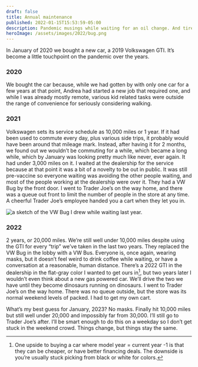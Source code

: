 ```yaml
---
draft: false
title: Annual maintenance
published: 2022-01-15T15:53:59-05:00
description: Pandemic musings while waiting for an oil change. And tire rotation. Oh and the inspection, don’t forget that.
heroImage: /assets/images/2022/bug.png
---
```

In January of 2020 we bought a new car, a 2019 Volkswagen GTI. It’s become a little touchpoint on the pandemic over the years. 

### 2020
We bought the car because, while we had gotten by with only one car for a few years at that point, Andrea had started a new job that required one, and while I was already mostly remote, various kid related tasks were outside the range of convenience for seriously considering walking.

### 2021
Volkswagen sets its service schedule as 10,000 miles or 1 year. If it had been used to commute every day, plus various side trips, it probably would have been around that mileage mark. Instead, after having it for 2 months, we found out we wouldn’t be commuting for a while, which became a long while, which by January was looking pretty much like never, ever again. It had under 3,000 miles on it. I waited at the dealership for the service because at that point it was a bit of a novelty to be out in public. It was still pre-vaccine so everyone waiting was avoiding the other people waiting, and most of the people working at the dealership were over it. They had a VW Bug by the front door. I went to Trader Joe’s on the way home, and there was a queue out front to limit the number of people in the store at any time. A cheerful Trader Joe’s employee handed you a cart when they let you in.

![a sketch of the VW Bug I drew while waiting last year.][image-1]

### 2022
2 years, or 20,000 miles. We’re still well under 10,000 miles despite using the GTI for every “trip” we’ve taken in the last two years. They replaced the VW Bug in the lobby with a VW Bus. Everyone is, once again, wearing masks, but it doesn’t feel weird to drink coffee while waiting, or have a conversation at a reasonable, human distance. There’s a 2022 GTI in the dealership in the flat-gray color I wanted to get ours in[^1], but two years later I wouldn’t even think about a new gas powered car. We’ll drive the two we have until they become dinosaurs running on dinosaurs. I went to Trader Joe’s on the way home. There was no queue outside, but the store was its normal weekend levels of packed. I had to get my own cart.

What’s my best guess for January, 2023? No masks. Finally hit 10,000 miles but still well under 20,000 and impossibly far from 30,000. I’ll still go to Trader Joe’s after. I’ll be smart enough to do this on a weekday so I don’t get stuck in the weekend crowd. Things change, but things stay the same.

[^1]:	One upside to buying a car where model year = current year -1 is that they can be cheaper, or have better financing deals. The downside is you’re usually stuck picking from black or white for colors.

[image-1]:	/assets/images/2022/bug.png
